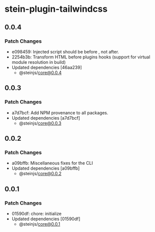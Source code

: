 # stein-plugin-tailwindcss

## 0.0.4

### Patch Changes

- e098459: Injected script should be before </head>, not after.
- 2254b3b: Transform HTML before plugins hooks (support for virtual module resolution in build)
- Updated dependencies [46aa239]
  - @steinjs/core@0.0.4

## 0.0.3

### Patch Changes

- a7d7bcf: Add NPM provenance to all packages.
- Updated dependencies [a7d7bcf]
  - @steinjs/core@0.0.3

## 0.0.2

### Patch Changes

- a09bffb: Miscellaneous fixes for the CLI
- Updated dependencies [a09bffb]
  - @steinjs/core@0.0.2

## 0.0.1

### Patch Changes

- 01590df: chore: initialize
- Updated dependencies [01590df]
  - @steinjs/core@0.0.1
